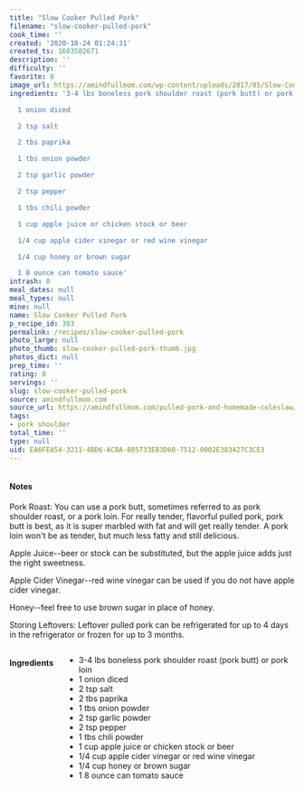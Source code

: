 ```yaml
---
title: "Slow Cooker Pulled Pork"
filename: "slow-cooker-pulled-pork"
cook_time: ''
created: '2020-10-24 01:24:31'
created_ts: 1603502671
description: ''
difficulty: ''
favorite: 0
image_url: https://amindfullmom.com/wp-content/uploads/2017/05/Slow-Cooker-Pulled-Pork-400x600.jpg
ingredients: '3-4 lbs boneless pork shoulder roast (pork butt) or pork loin

  1 onion diced

  2 tsp salt

  2 tbs paprika

  1 tbs onion powder

  2 tsp garlic powder

  2 tsp pepper

  1 tbs chili powder

  1 cup apple juice or chicken stock or beer

  1/4 cup apple cider vinegar or red wine vinegar

  1/4 cup honey or brown sugar

  1 8 ounce can tomato sauce'
intrash: 0
meal_dates: null
meal_types: null
mine: null
name: Slow Cooker Pulled Pork
p_recipe_id: 393
permalink: /recipes/slow-cooker-pulled-pork
photo_large: null
photo_thumb: slow-cooker-pulled-pork-thumb.jpg
photos_dict: null
prep_time: ''
rating: 0
servings: ''
slug: slow-cooker-pulled-pork
source: amindfullmom.com
source_url: https://amindfullmom.com/pulled-pork-and-homemade-coleslaw/
tags:
- pork shoulder
total_time: ''
type: null
uid: EA6FEA54-3211-4BD6-ACBA-885733EB3D60-7512-0002E383427C3CE3
---
```

<div class="large-8 medium-7 columns" id="writeup">		<div id="notes"><h4>Notes</h4>
<div class="box box-notes"><p>Pork Roast: You can use a pork butt, sometimes referred to as pork shoulder roast, or a pork loin. For really tender, flavorful pulled pork, pork butt is best, as it is super marbled with fat and will get really tender. A pork loin won't be as tender, but much less fatty and still delicious.</p>
<p>Apple Juice--beer or stock can be substituted, but the apple juice adds just the right sweetness.</p>
<p>Apple Cider Vinegar--red wine vinegar can be used if you do not have apple cider vinegar.</p>
<p>Honey--feel free to use brown sugar in place of honey.</p>
<p>Storing Leftovers: Leftover pulled pork can be refrigerated for up to 4 days in the refrigerator or frozen for up to 3 months.</p>
</div></div>	</div><!-- #writeup -->
</div><!-- #row-one -->
<div class="row" id="row-two">	<div class="medium-4 small-5 columns" id="ingredients"><h4>Ingredients</h4><div class="box box-ingredients content"><ul>
<li>3-4 lbs boneless pork shoulder roast (pork butt) or pork loin</li>
<li>1 onion diced</li>
<li>2 tsp salt</li>
<li>2 tbs paprika</li>
<li>1 tbs onion powder</li>
<li>2 tsp garlic powder</li>
<li>2 tsp pepper</li>
<li>1 tbs chili powder</li>
<li>1 cup apple juice or chicken stock or beer</li>
<li>1/4 cup apple cider vinegar or red wine vinegar</li>
<li>1/4 cup honey or brown sugar</li>
<li>1 8 ounce can tomato sauce</li>
</ul>
</div>	</div>	<div class="medium-6 small-7 columns" id="directions">	</div>